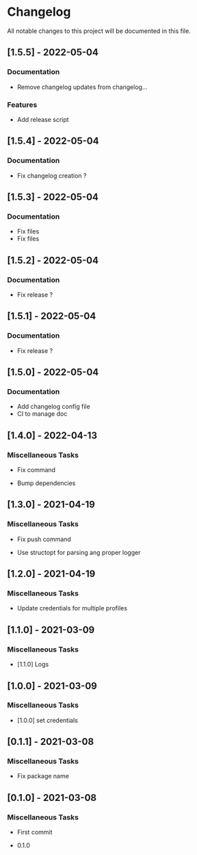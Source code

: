 # Changelog

All notable changes to this project will be documented in this file.

## [1.5.5] - 2022-05-04

### Documentation

- Remove changelog updates from changelog...

### Features

- Add release script

## [1.5.4] - 2022-05-04

### Documentation

- Fix changelog creation ?

## [1.5.3] - 2022-05-04

### Documentation

- Fix files
- Fix files

## [1.5.2] - 2022-05-04

### Documentation

- Fix release ?

## [1.5.1] - 2022-05-04

### Documentation

- Fix release ?

## [1.5.0] - 2022-05-04

### Documentation

- Add changelog config file
- CI to manage doc

## [1.4.0] - 2022-04-13

### Miscellaneous Tasks

- Fix command

- Bump dependencies


## [1.3.0] - 2021-04-19

### Miscellaneous Tasks

- Fix push command

- Use structopt for parsing ang proper logger


## [1.2.0] - 2021-04-19

### Miscellaneous Tasks

- Update credentials for multiple profiles


## [1.1.0] - 2021-03-09

### Miscellaneous Tasks

- [1.1.0] Logs


## [1.0.0] - 2021-03-09

### Miscellaneous Tasks

- [1.0.0] set credentials


## [0.1.1] - 2021-03-08

### Miscellaneous Tasks

- Fix package name


## [0.1.0] - 2021-03-08

### Miscellaneous Tasks

- First commit

- 0.1.0


<!-- generated by git-cliff -->
